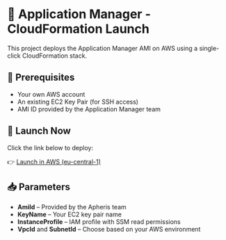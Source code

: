 # 🚀 Application Manager - CloudFormation Launch

This project deploys the Application Manager AMI on AWS using a single-click CloudFormation stack.

## 🔧 Prerequisites

- Your own AWS account
- An existing EC2 Key Pair (for SSH access)
- AMI ID provided by the Application Manager team

## 🚀 Launch Now

Click the link below to deploy:

👉 [Launch in AWS (eu-central-1)](https://console.aws.amazon.com/cloudformation/home#/stacks/create/review?templateURL=https://application-manager-cf-templates.s3.eu-central-1.amazonaws.com/application-manager.yaml&stackName=apheris-application-manager&param_AmiId=ami-068e657c26a322e1b
)

## 📥 Parameters

- **AmiId** – Provided by the Apheris team
- **KeyName** – Your EC2 key pair name
- **InstanceProfile** – IAM profile with SSM read permissions
- **VpcId** and **SubnetId** – Choose based on your AWS environment
